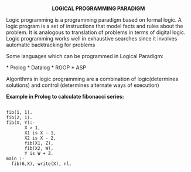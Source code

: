 <p style="text-align:center;font-weight:bold"><b>LOGICAL PROGRAMMING PARADIGM</b></p>
			
<p>								
Logic programming is a programming paradigm based on formal logic. 
A logic program is a set of instructions that model facts and rules about the problem. 
It is analogous to translation of problems in terms of digital logic. 
Logic programming works well in exhaustive searches since it involves automatic backtracking for problems
</p>


<p>Some languages which can be programmed in Logical Paradigm:</p>
* Prolog
* Datalog
* ROOP
* ASP

<p>
Algorithms in logic programming are a combination of logic(determines solutions) and control
(determines alternate ways of execution)
</p>
 
<b>Example in Prolog to calculate fibonacci series:</b>

<pre><code>
fib(1, 1).
fib(2, 1).
fib(X, Y):-
       X > 1,
       X1 is X - 1,
       X2 is X - 2,
       fib(X1, Z),
       fib(X2, W),
       Y is W + Z.
main :-
  fib(6,X), write(X), nl.

</pre></code>
						

